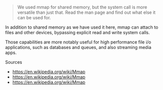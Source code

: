 > We used mmap for shared memory, but the system call is more versatile than just that. Read the man page and find out what else it can be used for. 

In addition to shared memory as we have used it here, mmap can attach to files and other devices, bypassing explicit read and write system calls.

Those capabilities are more notably useful for high performance file i/o applications, such as databases and queues, and also streaming media apps.

Sources

- https://en.wikipedia.org/wiki/Mmap
- https://en.wikipedia.org/wiki/Mmap
- https://en.wikipedia.org/wiki/Mmap